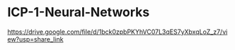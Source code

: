 # ICP-1-Neural-Networks
https://drive.google.com/file/d/1bck0zpbPKYhVC07L3qES7yXbxqLoZ_z7/view?usp=share_link
